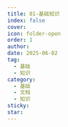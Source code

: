 ```yaml
---
title: 01-基础知识
index: false
cover: 
icon: folder-open
order: 1
author: 
date: 2025-06-02
tag:
  - 基础
  - 知识
category:
  - 基础
  - 文档
  - 知识
sticky: 
star: 
---
```


<Catalog />
